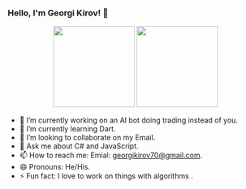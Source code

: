 ### Hello, I'm Georgi Kirov! 👋

<div align='center'>
<img height="160em" src ="https://github-readme-stats.vercel.app/api?username=GeorgiKirov04&&show_icons=true&title_color=41A317&icon_color=bb2acf&text_color=daf7dc&bg_color=191919">
<img height="160em" src="https://github-readme-stats-eight-theta.vercel.app/api/top-langs/?username=GeorgiKirov04&layout=compact&langs_count=8&hide=java,r&theme=react "/>
</div>

- 🔭 I’m currently working on an AI bot doing trading instead of you.
- 🌱 I’m currently learning Dart.
- 👯 I’m looking to collaborate on my Email.
- 💬 Ask me about C# and JavaScript.
- 📫 How to reach me: Emial: georgikirov70@gmail.com.
- 😄 Pronouns: He/His.
- ⚡ Fun fact: I love to work on things with algorithms .
<!-- - 🤔 I’m looking for help with ... -->


